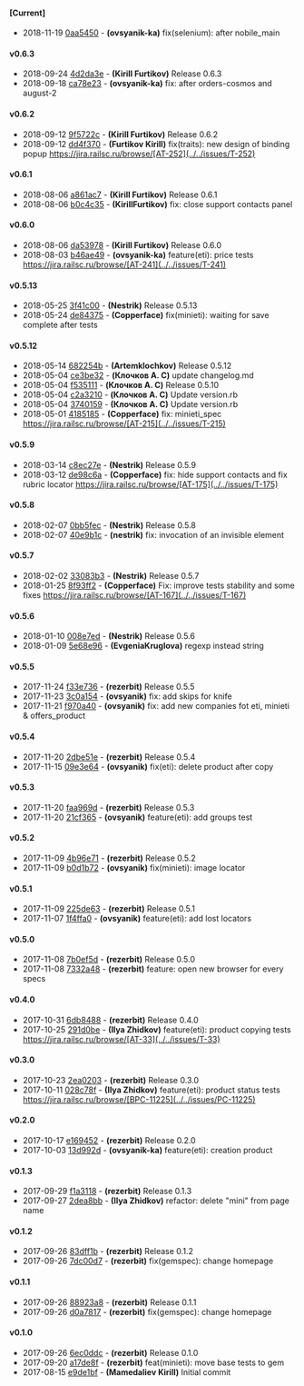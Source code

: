 
#### [Current]
 * 2018-11-19 [0aa5450](../../commit/0aa5450) - __(ovsyanik-ka)__ fix(selenium): after nobile_main

#### v0.6.3
 * 2018-09-24 [4d2da3e](../../commit/4d2da3e) - __(Kirill Furtikov)__ Release 0.6.3
 * 2018-09-18 [ca78e23](../../commit/ca78e23) - __(ovsyanik-ka)__ fix: after orders-cosmos and august-2

#### v0.6.2
 * 2018-09-12 [9f5722c](../../commit/9f5722c) - __(Kirill Furtikov)__ Release 0.6.2
 * 2018-09-12 [dd4f370](../../commit/dd4f370) - __(Furtikov Kirill)__ fix(traits): new design of binding popup https://jira.railsc.ru/browse/[AT-252](../../issues/T-252)

#### v0.6.1
 * 2018-08-06 [a861ac7](../../commit/a861ac7) - __(Kirill Furtikov)__ Release 0.6.1
 * 2018-08-06 [b0c4c35](../../commit/b0c4c35) - __(KirillFurtikov)__ fix: close support contacts panel

#### v0.6.0
 * 2018-08-06 [da53978](../../commit/da53978) - __(Kirill Furtikov)__ Release 0.6.0
 * 2018-08-03 [b46ae49](../../commit/b46ae49) - __(ovsyanik-ka)__ feature(eti): price tests https://jira.railsc.ru/browse/[AT-241](../../issues/T-241)

#### v0.5.13
 * 2018-05-25 [3f41c00](../../commit/3f41c00) - __(Nestrik)__ Release 0.5.13
 * 2018-05-24 [de84375](../../commit/de84375) - __(Copperface)__ fix(minieti): waiting for save complete after tests

#### v0.5.12
 * 2018-05-14 [682254b](../../commit/682254b) - __(Artemklochkov)__ Release 0.5.12
 * 2018-05-04 [ce3be32](../../commit/ce3be32) - __(Клочков А. С)__ update changelog.md
 * 2018-05-04 [f535111](../../commit/f535111) - __(Клочков А. С)__ Release 0.5.10
 * 2018-05-04 [c2a3210](../../commit/c2a3210) - __(Клочков А. С)__ Update version.rb
 * 2018-05-04 [3740159](../../commit/3740159) - __(Клочков А. С)__ Update version.rb
 * 2018-05-01 [4185185](../../commit/4185185) - __(Copperface)__ fix: minieti_spec https://jira.railsc.ru/browse/[AT-215](../../issues/T-215)

#### v0.5.9
 * 2018-03-14 [c8ec27e](../../commit/c8ec27e) - __(Nestrik)__ Release 0.5.9
 * 2018-03-12 [de98c6a](../../commit/de98c6a) - __(Copperface)__ fix: hide support contacts and fix rubric locator https://jira.railsc.ru/browse/[AT-175](../../issues/T-175)

#### v0.5.8
 * 2018-02-07 [0bb5fec](../../commit/0bb5fec) - __(Nestrik)__ Release 0.5.8
 * 2018-02-07 [40e9b1c](../../commit/40e9b1c) - __(nestrik)__ fix: invocation of an invisible element

#### v0.5.7
 * 2018-02-02 [33083b3](../../commit/33083b3) - __(Nestrik)__ Release 0.5.7
 * 2018-01-25 [8f93ff2](../../commit/8f93ff2) - __(Copperface)__ Fix: improve tests stability and some fixes https://jira.railsc.ru/browse/[AT-167](../../issues/T-167)

#### v0.5.6
 * 2018-01-10 [008e7ed](../../commit/008e7ed) - __(Nestrik)__ Release 0.5.6
 * 2018-01-09 [5e68e96](../../commit/5e68e96) - __(EvgeniaKruglova)__ regexp instead string

#### v0.5.5
 * 2017-11-24 [f33e736](../../commit/f33e736) - __(rezerbit)__ Release 0.5.5
 * 2017-11-23 [3c0a154](../../commit/3c0a154) - __(ovsyanik)__ fix: add skips for knife
 * 2017-11-21 [f970a40](../../commit/f970a40) - __(ovsyanik)__ fix: add new companies fot eti, minieti & offers_product

#### v0.5.4
 * 2017-11-20 [2dbe51e](../../commit/2dbe51e) - __(rezerbit)__ Release 0.5.4
 * 2017-11-15 [09e3e64](../../commit/09e3e64) - __(ovsyanik)__ fix(eti): delete product after copy

#### v0.5.3
 * 2017-11-20 [faa969d](../../commit/faa969d) - __(rezerbit)__ Release 0.5.3
 * 2017-11-20 [21cf365](../../commit/21cf365) - __(ovsyanik)__ feature(eti): add groups test

#### v0.5.2
 * 2017-11-09 [4b96e71](../../commit/4b96e71) - __(rezerbit)__ Release 0.5.2
 * 2017-11-09 [b0d1b72](../../commit/b0d1b72) - __(ovsyanik)__ fix(minieti): image locator

#### v0.5.1
 * 2017-11-09 [225de63](../../commit/225de63) - __(rezerbit)__ Release 0.5.1
 * 2017-11-07 [1f4ffa0](../../commit/1f4ffa0) - __(ovsyanik)__ feature(eti): add lost locators

#### v0.5.0
 * 2017-11-08 [7b0ef5d](../../commit/7b0ef5d) - __(rezerbit)__ Release 0.5.0
 * 2017-11-08 [7332a48](../../commit/7332a48) - __(rezerbit)__ feature: open new browser for every specs

#### v0.4.0
 * 2017-10-31 [6db8488](../../commit/6db8488) - __(rezerbit)__ Release 0.4.0
 * 2017-10-25 [291d0be](../../commit/291d0be) - __(Ilya Zhidkov)__ feature(eti): product copying tests https://jira.railsc.ru/browse/[AT-33](../../issues/T-33)

#### v0.3.0
 * 2017-10-23 [2ea0203](../../commit/2ea0203) - __(rezerbit)__ Release 0.3.0
 * 2017-10-11 [028c78f](../../commit/028c78f) - __(Ilya Zhidkov)__ feature(eti): product status tests https://jira.railsc.ru/browse/[BPC-11225](../../issues/PC-11225)

#### v0.2.0
 * 2017-10-17 [e169452](../../commit/e169452) - __(rezerbit)__ Release 0.2.0
 * 2017-10-03 [13d992d](../../commit/13d992d) - __(ovsyanik-ka)__ feature(eti): creation product

#### v0.1.3
 * 2017-09-29 [f1a3118](../../commit/f1a3118) - __(rezerbit)__ Release 0.1.3
 * 2017-09-27 [2dea8bb](../../commit/2dea8bb) - __(Ilya Zhidkov)__ refactor: delete "mini" from page name

#### v0.1.2
 * 2017-09-26 [83dff1b](../../commit/83dff1b) - __(rezerbit)__ Release 0.1.2
 * 2017-09-26 [7dc00d7](../../commit/7dc00d7) - __(rezerbit)__ fix(gemspec): change homepage

#### v0.1.1
 * 2017-09-26 [88923a8](../../commit/88923a8) - __(rezerbit)__ Release 0.1.1
 * 2017-09-26 [d0a7817](../../commit/d0a7817) - __(rezerbit)__ fix(gemspec): change homepage

#### v0.1.0
 * 2017-09-26 [6ec0ddc](../../commit/6ec0ddc) - __(rezerbit)__ Release 0.1.0
 * 2017-09-20 [a17de8f](../../commit/a17de8f) - __(rezerbit)__ feat(minieti): move base tests to gem
 * 2017-08-15 [e9de1bf](../../commit/e9de1bf) - __(Mamedaliev Kirill)__ Initial commit
